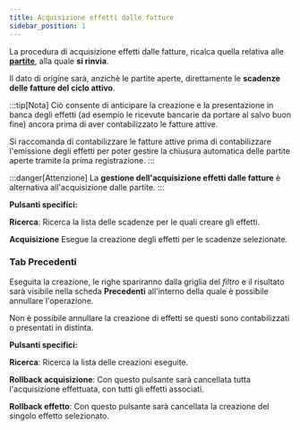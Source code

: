 ```yaml
---
title: Acquisizione effetti dalle fatture
sidebar_position: 1
---
```


La procedura di acquisizione effetti dalle fatture, ricalca quella relativa alle [**partite**](/docs/treasury/bills-holding/procedures/bills-acquisition-from-maturity-values), alla quale **si rinvia**.

Il dato di origine sarà, anzichè le partite aperte, direttamente le **scadenze delle fatture del ciclo attivo**.


:::tip[Nota]
Ciò consente di anticipare la creazione e la presentazione in banca degli effetti (ad esempio le ricevute bancarie da portare al salvo buon fine) ancora prima di aver contabilizzato le fatture attive.

Si raccomanda di contabilizzare le fatture attive prima di contabilizzare l'emissione degli effetti per poter gestire la chiusura automatica delle partite aperte tramite la prima registrazione.
:::


:::danger[Attenzione]
La **gestione dell'acquisizione effetti dalle fatture** è alternativa all'acquisizione dalle partite.
:::

**Pulsanti specifici:**

**Ricerca**: Ricerca la lista delle scadenze per le quali creare gli effetti.

**Acquisizione** Esegue la creazione degli effetti per le scadenze selezionate.


### Tab Precedenti

Eseguita la creazione, le righe spariranno dalla griglia del *filtro* e il risultato sarà visibile nella scheda **Precedenti** all'interno della quale è possibile annullare l'operazione. 

Non è possibile annullare la creazione di effetti se questi sono contabilizzati o presentati in distinta.


**Pulsanti specifici:**

**Ricerca**: Ricerca la lista delle creazioni eseguite.

**Rollback acquisizione**: Con questo pulsante sarà cancellata tutta l'acquisizione effettuata, con tutti gli effetti associati.

**Rollback effetto**: Con questo pulsante sarà cancellata la creazione del singolo effetto selezionato.



